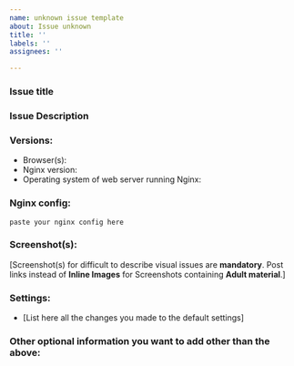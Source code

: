 ```yaml
---
name: unknown issue template
about: Issue unknown
title: ''
labels: ''
assignees: ''

---
```


### Issue title

### Issue Description

### Versions:

- Browser(s):
- Nginx version:
- Operating system of web server running Nginx:

### Nginx config:
```
paste your nginx config here
```

### Screenshot(s):

[Screenshot(s) for difficult to describe visual issues are **mandatory**. Post links instead of **Inline Images** for Screenshots containing **Adult material**.]

### Settings:

- [List here all the changes you made to the default settings]

### Other optional information you want to add other than the above:
